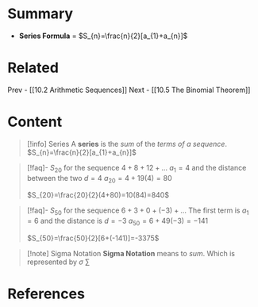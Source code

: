 # Summary
- __Series Formula__ = $S_{n}=\frac{n}{2}[a_{1}+a_{n}]$
# Related
Prev - [[10.2 Arithmetic Sequences]]
Next - [[10.5 The Binomial Theorem]]
# Content

>[!info] Series
>A __series__ is the _sum_ of the _terms of a sequence_.
>$S_{n}=\frac{n}{2}[a_{1}+a_{n}]$

>[!faq]- $S_{20}$ for the sequence $4+8+12+\dots$
>$a_{1}=4$ and the distance between the two $d=4$
>$a_{20}=4+19(4)=80$
>
>$S_{20}=\frac{20}{2}(4+80)=10(84)=840$

>[!faq]- $S_{50}$ for the sequence $6+3+0+(-3)+\dots$
>The first term is $a_{1}=6$ and the distance is $d=-3$
>$a_{50}=6+49(-3)=-141$
>
>$S_{50}=\frac{50}{2}[6+(-141)]=-3375$

>[!note] Sigma Notation
>__Sigma Notation__ means to _sum_. Which is represented by $\sigma$
>$\sum$

# References